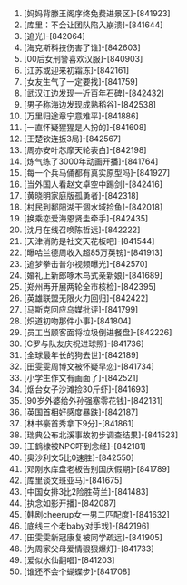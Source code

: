 
1. [妈妈背滕王阁序终免费进景区]-[841923]
1. [库里：不会让团队陷入崩溃]-[841644]
1. [追光]-[842064]
1. [海克斯科技伤害了谁]-[842603]
1. [00后女刑警喜欢汉服]-[840903]
1. [江苏或迎来初霜冻]-[842161]
1. [女友生气了一定要找]-[841759]
1. [武汉江边发现一近百年石碑]-[842432]
1. [男子称海边发现成熟稻谷]-[842538]
1. [万里归途章宁意难平]-[841886]
1. [一直怀疑猩猩是人扮的]-[841608]
1. [王楚钦连扳3局]-[842567]
1. [周亦安叶芯摩天轮表白]-[842198]
1. [炼气练了3000年动画开播]-[841764]
1. [每一个兵马俑都有真实原型吗]-[841927]
1. [当外国人看赵文卓空中踢剑]-[842416]
1. [黄晓明家庭版孤勇者]-[842318]
1. [村民到鄱阳湖干涸水域捡鱼]-[842018]
1. [换乘恋爱海恩贤圭牵手]-[842435]
1. [沈月在线召唤陈哲远]-[842222]
1. [天津消防是社交天花板吧]-[841544]
1. [曝哈兰德周收入超85万英镑]-[841913]
1. [追梦拳击普尔视频曝光]-[842570]
1. [婚礼上新郎啄木鸟式亲新娘]-[841689]
1. [郑州再开展两轮全市核检]-[842395]
1. [英雄联盟无限火力回归]-[842422]
1. [马斯克回应乌媒批评]-[841799]
1. [炽道初吻那件小事]-[841804]
1. [员工当顾客面将垃圾倒进餐盘]-[842226]
1. [C罗与队友庆祝进球照]-[841736]
1. [全球最年长的狗去世]-[842189]
1. [田雯雯周博文被怀疑早恋]-[841734]
1. [小学生作文有画面了]-[842521]
1. [烟台女子沙滩捡30斤虾]-[841693]
1. [90岁外婆给外孙强塞零花钱]-[842131]
1. [英国首相好感度暴跌]-[842187]
1. [林书豪首秀拿下9分]-[841861]
1. [瑞典公布北溪事故初步调查结果]-[841523]
1. [王鹤棣被NPC吓到念经]-[842181]
1. [奥沙利文5比0速胜]-[842550]
1. [邓刚水库盘老板告别国庆假期]-[841789]
1. [库里谈文班亚马]-[841675]
1. [中国女排3比2险胜荷兰]-[841483]
1. [执念如影开播]-[842087]
1. [韩剧cheerup女一男二匹配度]-[841632]
1. [底线三个老baby对手戏]-[842196]
1. [田雯雯新冠康复被同学疏远]-[841905]
1. [为周家父母爱情狠狠爆灯]-[841733]
1. [爱似水仙翻唱]-[841203]
1. [谁还不会个蝴蝶步]-[841708]